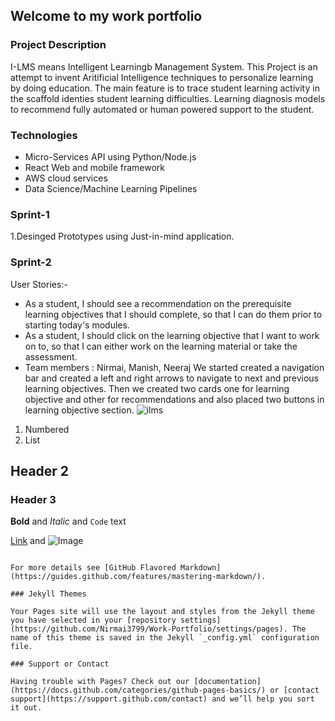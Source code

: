 ## Welcome to my work portfolio

### Project Description
I-LMS means Intelligent Learningb Management System. This Project is an attempt to invent Aritificial Intelligence techniques to personalize learning by doing education. The main feature is to trace student learning activity in the scaffold identies student learning difficulties. Learning diagnosis models to recommend fully automated or human powered support to the student.


### Technologies
- Micro-Services API using Python/Node.js
- React Web and mobile framework
- AWS cloud services
- Data Science/Machine Learning Pipelines

### Sprint-1

1.Desinged Prototypes using Just-in-mind application.

### Sprint-2
User Stories:-
- As a student, I should see a recommendation on the prerequisite learning objectives that I should complete, so that I can do them prior to starting today's modules.
- As a student, I should click on the learning objective that I want to work on to, so that I can either work on the learning material or take the assessment.
- Team members : Nirmai, Manish, Neeraj
 We started created a navigation bar and created a left and right arrows to navigate to next and previous learning objectives. Then we created two cards one for learning      objective and other for recommendations and also placed two buttons in learning objective section. 
 ![ilms](https://user-images.githubusercontent.com/72124209/118987193-aa1d8f00-b99d-11eb-85cc-8fc4acbd227f.PNG)
 
1. Numbered
2. List
## Header 2
### Header 3
**Bold** and _Italic_ and `Code` text

[Link](url) and ![Image](src)
```

For more details see [GitHub Flavored Markdown](https://guides.github.com/features/mastering-markdown/).

### Jekyll Themes

Your Pages site will use the layout and styles from the Jekyll theme you have selected in your [repository settings](https://github.com/Nirmai3799/Work-Portfolio/settings/pages). The name of this theme is saved in the Jekyll `_config.yml` configuration file.

### Support or Contact

Having trouble with Pages? Check out our [documentation](https://docs.github.com/categories/github-pages-basics/) or [contact support](https://support.github.com/contact) and we’ll help you sort it out.
